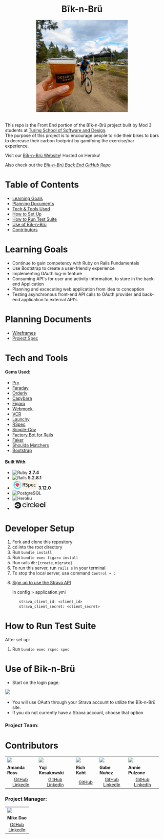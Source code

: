 <h1 align="center">Bīk-n-Brü</h1>
<div align="center"><img src="app/assets/images/bikesbrews_giphy.gif" alt="Deschutes Brewery GIF" class="center" width="300" height="300"></div>
<br>
  
This repo is the Front End portion of the Bīk-n-Brü project built by Mod 3 students at [Turing School of Software and Design](https://turing.edu/). <br>
The purpose of this project is to encourage people to ride their bikes to bars to decrease their carbon footprint by gamifying the exercise/bar experience. 

Visit our [Bīk-n-Brü Website](https://bik-n-bru.herokuapp.com/)! Hosted on Heroku!
<br>

Also check out the *[Bīk-n-Brü Back End GitHub Repo](https://github.com/Bik-n-Bru/BE-Bik-n-Bru)*
<br>

# Table of Contents
- [Learning Goals](#learning-goals)
- [Planning Documents](#planning-documents)
- [Tech & Tools Used](#tech-and-tools)
- [How to Set Up](#how-to-set-up)
- [How to Run Test Suite](#how-to-run-test-suite)
- [Use of Bīk-n-Brü](#use-of-bīk-n-brü)
- [Contributors](#contributors)
    
# Learning Goals

- Continue to gain competency with Ruby on Rails Fundamentals
- Use Bootstrap to create a user-friendly experience
- Implementing OAuth log-in feature
- Consuming API's for user and activity information, to store in the back-end Application
- Planning and excecuting web application from idea to conception
- Testing asynchronous front-end API calls to OAuth provider and back-end application to external API's



# Planning Documents

- [Wireframes](https://www.figma.com/file/hjW32yDb6WSBuInlizzRw9/Welcome?node-id=0%3A1&t=LYBwunAfTTKQwib7-0)
- [Project Spec](https://backend.turing.edu/module3/projects/consultancy/)


# Tech and Tools
#### Gems Used:
  - [Pry](https://github.com/pry/pry-rails)
  - [Faraday](https://lostisland.github.io/faraday/)
  - [Orderly](https://github.com/jmondo/orderly)
  - [Capybara](https://github.com/teamcapybara/capybara)
  - [Figaro](https://github.com/laserlemon/figaro)
  - [Webmock](https://github.com/bblimke/webmock)
  - [VCR](https://github.com/vcr/vcr)
  - [Launchy](https://github.com/copiousfreetime/launchy)
  - [RSpec](https://github.com/rspec/rspec-metagem)
  - [Simple-Cov](https://github.com/simplecov-ruby/simplecov)
  - [Factory Bot for Rails](https://github.com/thoughtbot/factory_bot_rails)
  - [Faker](https://github.com/faker-ruby/faker)
  - [Shoulda Matchers](https://github.com/thoughtbot/shoulda-matchers)
  - [Bootstrap](https://github.com/twbs/bootstrap) 

#### Built With
  - ![Ruby](https://img.shields.io/badge/Ruby-CC342D?style=for-the-badge&logo=ruby&logoColor=white) **2.7.4**
  - ![Rails](https://img.shields.io/badge/Ruby_on_Rails-CC0000?style=for-the-badge&logo=ruby-on-rails&logoColor=white) **5.2.8.1**
  - <img src="app/assets/images/rspec_badge.png" alt="RSpec" height="30"> **3.12.0**
  - ![PostgreSQL](https://img.shields.io/badge/PostgreSQL-316192?style=for-the-badge&logo=postgresql&logoColor=white)
  - ![Heroku](https://img.shields.io/badge/Heroku-430098?style=for-the-badge&logo=heroku&logoColor=white)
  - <img src="app/assets/images/CircleCi_logo.png" alt="Circle Ci" height="30">

# Developer Setup
<ol>
  <li>Fork and clone this repository</li>
  <li>cd into the root directory</li>
  <li>Run <code>bundle install</code></li>
  <li>Run <code>bundle exec figaro install</code></li>
  <li>Run rails <code>db:{create,migrate}</code></li>
  <li>To run this server, run <code>rails s</code> in your terminal</li>
  <li>To stop the local server, use command <code>Control + c</code></li>
  <li>
  
  [Sign up to use the Strava API](https://developers.strava.com/docs/getting-started/#account)

  In config > application.yml

  ```
     strava_client_id: <client_id>
     strava_client_secret: <client_secret>
  ```
 


</ol>

# How to Run Test Suite
  After set up:
  <ol>
    <li>Run <code>bundle exec rspec spec</code></li>
  </ol>


# Use of Bīk-n-Brü
  - Start on the login page: <br>
  <img src="https://avatars.githubusercontent.com/u/101589894?v=4" width=auto height=300px>

  - You will use OAuth through your Strava account to utilize the Bīk-n-Brü site. 
  - If you do not currently have a Strava account, choose that option

### Project Team:
# Contributors

<table>
  <tr>
    <td><img src="https://avatars.githubusercontent.com/u/101589894?v=4" width=auto height=110px></td>
    <td><img src="https://avatars.githubusercontent.com/u/108035840?v=4" width=auto height=110px></td>
    <td><img src="https://avatars.githubusercontent.com/u/108554663?v=4" width=auto height=110px></td>
    <td><img src="https://avatars.githubusercontent.com/u/108249540?v=4" width=auto height=110px></td>
    <td><img src="https://avatars.githubusercontent.com/u/102780642?s=400&u=caf69a9ee867dd111a5c160cf96d6a8ca33add7c&v=4" width=auto height=110px></td>
  </tr>
  <tr>
    <td><strong>Amanda Ross</strong></td>
    <td><strong>Yuji Kosakowski</strong></td>
    <td><strong>Rich Kaht</strong></td>
    <td><strong>Gabe Nuñez</strong></td>
    <td><strong>Annie Pulzone</strong></td>
  </tr>
  <tr>
    <td>
      <div align="center"><a href="https://github.com/amikaross">GitHub</a><br>
      <a href="https://www.linkedin.com/in/amanda-ross-2a62093a/">LinkedIn</a></div>
    </td>
    <td>
      <div align="center"><a href="https://github.com/Yuji3000">GitHub</a><br>
      <a href="https://www.linkedin.com/in/yujikosa/">LinkedIn</a></div>
    </td>
    <td>
      <div align="center"><a href="https://github.com/Freeing3092">GitHub</a></div>
    </td>
    <td>
      <div align="center"><a href="https://github.com/MisterJackpots">GitHub</a><br>
      <a href="https://www.linkedin.com/in/gabriel-c-nunez/">LinkedIn</a></div>
    </td>
    <td>
      <div align="center"><a href="https://github.com/ajpulzone">GitHub </a><br>
      <a href="https://www.linkedin.com/in/annie-pulzone/">LinkedIn</a></div>
    </td>
  </tr>
</table>

### Project Manager:
<table>
  <tr>
    <td><img src="https://avatars.githubusercontent.com/u/3011748?v=4" width=110px height=auto></td>
  </tr>
  <tr>
    <td><strong>Mike Dao</strong></td>
  </tr>
  <tr>
    <td>
      <div align="center"><a href="https://https://github.com/mikedao">GitHub</a><br>
      <a href="https://www.linkedin.com/in/michaeldao/">LinkedIn</a></div>
    </td>
  </tr>
</table>